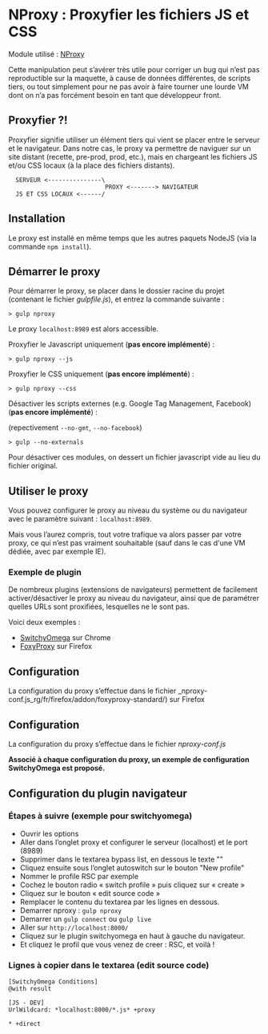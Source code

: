 
NProxy : Proxyfier les fichiers JS et CSS
===============================================================================

Module utilisé : [NProxy](https://github.com/stephane-tessier/nproxy)


Cette manipulation peut s’avérer très utile pour corriger un bug qui n’est pas reproductible sur la maquette, à cause de données différentes, de scripts tiers, ou tout simplement pour ne pas avoir à faire tourner une lourde VM dont on n’a pas forcément besoin en tant que développeur front.

Proxyfier ?!
-------------------------------------------------------------------------------

Proxyfier signifie utiliser un élément tiers qui vient se placer entre le serveur et le navigateur. Dans notre cas, le proxy va permettre de naviguer sur un site distant (recette, pre-prod, prod, etc.), mais en chargeant les fichiers JS et/ou CSS locaux (à la place des fichiers distants).


      SERVEUR <---------------\
                               PROXY <-------> NAVIGATEUR
      JS ET CSS LOCAUX <------/


Installation
-------------------------------------------------------------------------------

Le proxy est installé en même temps que les autres paquets NodeJS (via la commande `npm install`).

Démarrer le proxy
-------------------------------------------------------------------------------

Pour démarrer le proxy, se placer dans le dossier racine du projet (contenant le fichier _gulpfile.js_), et entrez la commande suivante :

```shell
> gulp nproxy
```

Le proxy `localhost:8989` est alors accessible.

Proxyfier le Javascript uniquement (**pas encore implémenté**) :

```shell
> gulp nproxy --js
```

Proxyfier le CSS uniquement (**pas encore implémenté**) :

```shell
> gulp nproxy --css
```

Désactiver les scripts externes (e.g. Google Tag Management, Facebook) (**pas encore implémenté**) :

(repectivement `--no-gmt`, `--no-facebook`)

```shell
> gulp --no-externals
```

Pour désactiver ces modules, on dessert un fichier javascript vide au lieu du fichier original.



Utiliser le proxy
--------------------------------------------------------------------------------

Vous pouvez configurer le proxy au niveau du système ou du navigateur avec le paramètre suivant : `localhost:8989`.

Mais vous l’aurez compris, tout votre trafique va alors passer par votre proxy, ce qui n’est pas vraiment souhaitable (sauf dans le cas d'une VM dédiée, avec par exemple IE).

### Exemple de plugin

De nombreux plugins (extensions de navigateurs) permettent de facilement activer/désactiver le proxy au niveau du navigateur, ainsi que de paramétrer quelles URLs sont proxifiées, lesquelles ne le sont pas.

Voici deux exemples :

 * [SwitchyOmega](https://chrome.google.com/webstore/detail/padekgcemlokbadohgkifijomclgjgif) sur Chrome
 * [FoxyProxy](https://addons.mozilla.org/fr/firefox/addon/foxyproxy-standard/) sur Firefox


Configuration
--------------------------------------------------------------------------------

La configuration du proxy s’effectue dans le fichier _nproxy-conf.js_rg/fr/firefox/addon/foxyproxy-standard/) sur Firefox


Configuration
--------------------------------------------------------------------------------

La configuration du proxy s’effectue dans le fichier _nproxy-conf.js_

__Associé à chaque configuration du proxy, un exemple de configuration SwitchyOmega est proposé.__

Configuration du plugin navigateur
--------------------------------------------------------------------------------

### Étapes à suivre (exemple pour switchyomega)

* Ouvrir les options
* Aller dans l’onglet proxy et configurer le serveur (localhost) et le port (8989)
* Supprimer dans le textarea bypass list, en dessous le texte "<local>"
* Cliquez ensuite sous l’onglet autoswitch sur le bouton "New profile"
* Nommer le profile RSC par exemple
* Cochez le bouton radio « switch profile » puis cliquez sur « create »
* Cliquez sur le bouton « edit source code »
* Remplacer le contenu du textarea par les lignes en dessous.
* Demarrer nproxy : `gulp nproxy`
* Demarrer un `gulp connect` ou `gulp live`
* Aller sur `http://localhost:8000/`
* Cliquez sur le plugin switchyomega en haut à gauche du navigateur.
* Et cliquez le profil que vous venez de creer : RSC, et voilà !


### Lignes à copier dans le textarea (edit source code)
```
[SwitchyOmega Conditions]
@with result

[JS - DEV]
UrlWildcard: *localhost:8000/*.js* +proxy

* +direct
```
